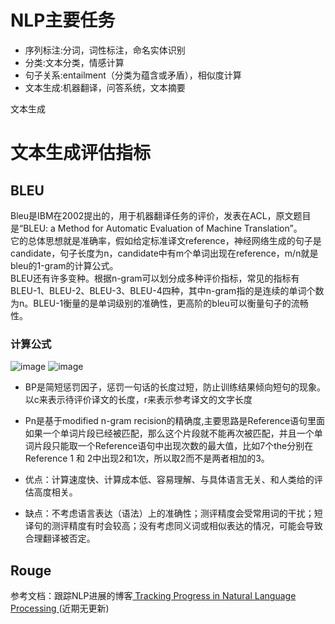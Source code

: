 # NLP主要任务
* 序列标注:分词，词性标注，命名实体识别
* 分类:文本分类，情感计算
* 句子关系:entailment（分类为蕴含或矛盾），相似度计算
* 文本生成:机器翻译，问答系统，文本摘要
  


文本生成
# 文本生成评估指标
##  BLEU
  Bleu是IBM在2002提出的，用于机器翻译任务的评价，发表在ACL，原文题目是“BLEU: a Method for Automatic Evaluation of Machine Translation”。  
  它的总体思想就是准确率，假如给定标准译文reference，神经网络生成的句子是candidate，句子长度为n，candidate中有m个单词出现在reference，m/n就是bleu的1-gram的计算公式。  
  BLEU还有许多变种。根据n-gram可以划分成多种评价指标，常见的指标有BLEU-1、BLEU-2、BLEU-3、BLEU-4四种，其中n-gram指的是连续的单词个数为n。BLEU-1衡量的是单词级别的准确性，更高阶的bleu可以衡量句子的流畅性。  

### 计算公式

![image](https://github.com/zjuwispersure/zjuwispersure.github.io/assets/3489254/54cdf86c-c626-4953-8b41-f0125af3a15b)
![image](https://github.com/zjuwispersure/zjuwispersure.github.io/assets/3489254/6dedaa6d-3375-4ab8-a25f-0fb7772d8274)


* BP是简短惩罚因子，惩罚一句话的长度过短，防止训练结果倾向短句的现象。以c来表示待评价译文的长度，r来表示参考译文的文字长度 
* Pn是基于modified n-gram recision的精确度,主要思路是Reference语句里面如果一个单词片段已经被匹配，那么这个片段就不能再次被匹配，并且一个单词片段只能取一个Reference语句中出现次数的最大值，比如7个the分别在Reference 1 和 2中出现2和1次，所以取2而不是两者相加的3。

* 优点：计算速度快、计算成本低、容易理解、与具体语言无关、和人类给的评估高度相关。
* 缺点：不考虑语言表达（语法）上的准确性；测评精度会受常用词的干扰；短译句的测评精度有时会较高；没有考虑同义词或相似表达的情况，可能会导致合理翻译被否定。

## Rouge







参考文档：跟踪NLP进展的博客<a href="https://github.com/sebastianruder/NLP-progress" > Tracking Progress in Natural Language Processing </a> (近期无更新)
